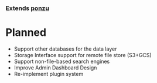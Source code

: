 ### Extends [ponzu](https://github.com/ponzu-cms/ponzu)

# Planned
- Support other databases for the data layer
- Storage Interface support for remote file store (S3+GCS)
- Support non-file-based search engines
- Improve Admin Dashboard Design
- Re-implement plugin system